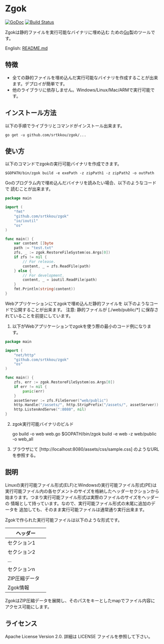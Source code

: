 # Zgok

[![GoDoc](https://godoc.org/github.com/srtkkou/zgok?status.svg)](https://godoc.org/github.com/srtkkou/zgok) [![Build Status](https://travis-ci.org/srtkkou/zgok.svg?branch=master)](https://travis-ci.org/srtkkou/zgok)

Zgokは静的ファイルを実行可能なバイナリに埋め込む
ための[Go](http://golang.org/)製のツールです。

English: [README.md](https://github.com/srtkkou/zgok/blob/master/README.md)

## 特徴

* 全ての静的ファイルを埋め込んだ実行可能なバイナリを作成することが出来ます。デプロイが簡単です。
* 他のライブラリに依存しません。Windows/Linux/Mac/ARMで実行可能です。

## インストール方法

以下の手順でライブラリとコマンドがインストール出来ます。

	go get -u github.com/srtkkou/zgok/...

## 使い方

以下のコマンドでzgokの実行可能バイナリを作成できます。

	$GOPATH/bin/zgok build -e exePath -z zipPath1 -z zipPath2 -o outPath

Goのプログラム内で埋め込んだバイナリを読みたい場合、以下のようなコードで
読むことが出来ます。

```go
package main

import (
	"fmt"
	"github.com/srtkkou/zgok"
	"io/ioutil"
	"os"
)

func main() {
	var content []byte
	path := "test.txt"
	zfs, _ := zgok.RestoreFileSystem(os.Args[0])
	if zfs != nil {
		// For release.
		content, _ = zfs.ReadFile(path)
	} else {
		// For development.
		content, _ = ioutil.ReadFile(path)
	}
	fmt.Println(string(content))
}
```

Webアプリケーションにてzgokで埋め込んだ静的ファイルを
以下のようなコードで公開することが出来ます。
注意: 静的ファイルが [./web/public/*] に保存されていることを前提にしています。

1. 以下がWebアプリケーションでzgokを使う際の最小のコード例になります。

```go
package main

import (
	"net/http"
	"github.com/srtkkou/zgok"
	"os"
)

func main() {
	zfs, err := zgok.RestoreFileSystem(os.Args[0])
	if err != nil {
		panic(err)
	}
	assetServer := zfs.FileServer("web/public")
	http.Handle("/assets/", http.StripPrefix("/assets/", assetServer))
	http.ListenAndServe(":8080", nil)
}
```

2. zgok実行可能バイナリのビルド

	go build -o web web.go
	$GOPATH/bin/zgok build -e web -z web/public -o web_all

3. ブラウザにて [http://localhost:8080/assets/css/sample.css] のようなURLを参照する。

## 説明

Linuxの実行可能ファイル形式(ELF)とWindowsの実行可能ファイル形式(PE)は
実行可能ファイル内の各セグメントのサイズを格納したヘッダーセクションから
始まります。つまり実行可能ファイル形式は実際のファイルのサイズをヘッダーの
情報として持っています。なので、実行可能ファイル形式の末尾に追加のデータを
追加しても、そのまま実行可能ファイルは通常通り実行出来ます。

Zgokで作られた実行可能ファイルは以下のような形式です。

| ヘッダー　　　 |
| -------------- |
| セクション1　  |
| セクション2　  |
| ...            |
| セクションn　  |
| ZIP圧縮データ  |
| Zgok情報　　　 |

ZgokはZIP圧縮データを展開し、そのパスをキーとしたmapでファイル内容に
アクセス可能にします。

## ライセンス

Apache License Version 2.0. 詳細は LICENSE ファイルを参照して下さい。

